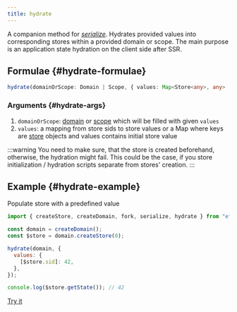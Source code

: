 ```yaml
---
title: hydrate
---
```


A companion method for [_serialize_](/en/api/effector/serialize). Hydrates provided values into corresponding stores within a provided domain or scope. The main purpose is an application state hydration on the client side after SSR.

## Formulae {#hydrate-formulae}

```ts
hydrate(domainOrScope: Domain | Scope, { values: Map<Store<any>, any> | {[sid: string]: any} }): void
```

### Arguments {#hydrate-args}

1. `domainOrScope`: [domain](/en/api/effector/Domain) or [scope](/en/api/effector/Scope) which will be filled with given `values`
2. `values`: a mapping from store sids to store values or a Map where keys are [store](/en/api/effector/Store) objects and values contains initial store value

:::warning
You need to make sure, that the store is created beforehand, otherwise, the hydration might fail. This could be the case, if you store initialization / hydration scripts separate from stores' creation.
:::

## Example {#hydrate-example}

Populate store with a predefined value

```js
import { createStore, createDomain, fork, serialize, hydrate } from "effector";

const domain = createDomain();
const $store = domain.createStore(0);

hydrate(domain, {
  values: {
    [$store.sid]: 42,
  },
});

console.log($store.getState()); // 42
```

[Try it](https://share.effector.dev/zZoQ5Ewm)
